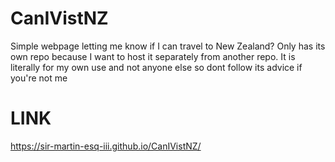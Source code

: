 # CanIVistNZ
Simple webpage letting me know if I can travel to New Zealand? Only has its own repo because I want to host it separately from another repo. It is literally for my own use and not anyone else so dont follow its advice if you're not me
# LINK
https://sir-martin-esq-iii.github.io/CanIVistNZ/
